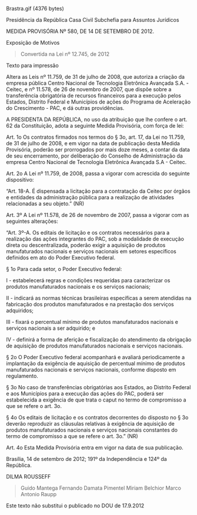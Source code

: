 Brastra.gif (4376 bytes)

Presidência da República
Casa Civil
Subchefia para Assuntos Jurídicos


MEDIDA PROVISÓRIA Nº 580, DE 14 DE SETEMBRO DE 2012.

Exposição de Motivos
> Convertida na Lei nº 12.745, de 2012

Texto para impressão

Altera as Leis nº 11.759, de 31 de julho de 2008, que autoriza a criação da empresa pública Centro Nacional de Tecnologia Eletrônica Avançada S.A. - Ceitec, e nº 11.578, de 26 de novembro de 2007, que dispõe sobre a transferência obrigatória de recursos financeiros para a execução pelos Estados, Distrito Federal e Municípios de ações do Programa de Aceleração do Crescimento - PAC, e dá outras providências.


A PRESIDENTA DA REPÚBLICA, no uso da atribuição que lhe confere o art. 62 da Constituição, adota a seguinte Medida Provisória, com força de lei:

Art. 1o Os contratos firmados nos termos do § 3o, art. 17, da Lei no 11.759, de 31 de julho de 2008, e em vigor na data de publicação desta Medida Provisória, poderão ser prorrogados por mais doze meses, a contar da data de seu encerramento, por deliberação do Conselho de Administração da empresa Centro Nacional de Tecnologia Eletrônica Avançada S.A - Ceitec.

Art. 2o A Lei nº 11.759, de 2008, passa a vigorar com acrescida do seguinte dispositivo:



“Art. 18-A. É dispensada a licitação para a contratação da Ceitec por órgãos e entidades da administração pública para a realização de atividades relacionadas a seu objeto.” (NR)

Art. 3º  A  Lei nº 11.578, de 26 de novembro de 2007, passa a vigorar com as seguintes alterações:



“Art. 3º-A.  Os editais de licitação e os contratos necessários para a realização das ações integrantes do PAC, sob a modalidade de execução direta ou descentralizada, poderão exigir a aquisição de produtos manufaturados nacionais e serviços nacionais em setores específicos definidos em ato do Poder Executivo federal.

§ 1o Para cada setor, o Poder Executivo federal:

I - estabelecerá regras e condições requeridas para caracterizar os produtos manufaturados nacionais e os serviços nacionais;

II - indicará as normas técnicas brasileiras específicas a serem atendidas na fabricação dos produtos manufaturados e na prestação dos serviços adquiridos;

III - fixará o percentual mínimo de produtos manufaturados nacionais e serviços nacionais a ser adquirido; e

IV - definirá a forma de aferição e fiscalização do atendimento da obrigação de aquisição de produtos manufaturados nacionais e serviços nacionais.

§ 2o O Poder Executivo federal acompanhará e avaliará periodicamente a implantação da exigência de aquisição de percentual mínimo de produtos manufaturados nacionais e serviços nacionais, conforme disposto em regulamento.

§ 3o No caso de transferências obrigatórias aos Estados, ao Distrito Federal e aos Municípios para a execução das ações do PAC, poderá ser estabelecida a exigência de que trata o caput no termo de compromisso a que se refere o art. 3o.

§ 4o Os editais de licitação e os contratos decorrentes do disposto no § 3o deverão reproduzir as cláusulas relativas à exigência de aquisição de produtos manufaturados nacionais e serviços nacionais constantes do termo de compromisso a que se refere o art. 3o.” (NR)

Art. 4o Esta Medida Provisória entra em vigor na data de sua publicação.

Brasília, 14 de setembro de 2012; 191º da Independência e 124º da República.

DILMA ROUSSEFF
> Guido Mantega
> Fernando Damata Pimentel
> Miriam Belchior
> Marco Antonio Raupp

Este texto não substitui o publicado no DOU de 17.9.2012